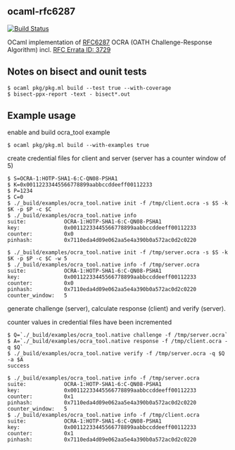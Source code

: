 ## ocaml-rfc6287
[![Build Status](https://travis-ci.org/sg2342/ocaml-rfc6287.svg?branch=master)](https://travis-ci.org/sg2342/ocaml-rfc6287)

OCaml implementation of [RFC6287](http://tools.ietf.org/html/rfc6287) OCRA (OATH Challenge-Response Algorithm)
incl. [RFC Errata ID: 3729](http://www.rfc-editor.org/errata_search.php?eid=3729)

## Notes on bisect and ounit tests

```
$ ocaml pkg/pkg.ml build --test true --with-coverage
$ bisect-ppx-report -text - bisect*.out
```

## Example usage

enable and build ocra_tool example
```
$ ocaml pkg/pkg.ml build --with-examples true
```

create credential files for client and server (server has a counter window of 5)
```
$ S=OCRA-1:HOTP-SHA1-6:C-QN08-PSHA1
$ K=0x00112233445566778899aabbccddeeff00112233
$ P=1234
$ C=0
$ ./_build/examples/ocra_tool.native init -f /tmp/client.ocra -s $S -k $K -p $P -c $C
$ ./_build/examples/ocra_tool.native info
suite:            OCRA-1:HOTP-SHA1-6:C-QN08-PSHA1
key:              0x00112233445566778899aabbccddeeff00112233
counter:          0x0
pinhash:          0x7110eda4d09e062aa5e4a390b0a572ac0d2c0220

$ ./_build/examples/ocra_tool.native init -f /tmp/server.ocra -s $S -k $K -p $P -c $C -w 5
$ ./_build/examples/ocra_tool.native info -f /tmp/server.ocra
suite:            OCRA-1:HOTP-SHA1-6:C-QN08-PSHA1
key:              0x00112233445566778899aabbccddeeff00112233
counter:          0x0
pinhash:          0x7110eda4d09e062aa5e4a390b0a572ac0d2c0220
counter_window:   5
```

generate challenge (server), calculate response (client) and
verify (server).

counter values in credential files have been incremented
```
$ Q=`./_build/examples/ocra_tool.native challenge -f /tmp/server.ocra`
$ A=`./_build/examples/ocra_tool.native response -f /tmp/client.ocra -q $Q`
$ ./_build/examples/ocra_tool.native verify -f /tmp/server.ocra -q $Q -a $A
success

$ ./_build/examples/ocra_tool.native info -f /tmp/server.ocra
suite:            OCRA-1:HOTP-SHA1-6:C-QN08-PSHA1
key:              0x00112233445566778899aabbccddeeff00112233
counter:          0x1
pinhash:          0x7110eda4d09e062aa5e4a390b0a572ac0d2c0220
counter_window:   5
$ ./_build/examples/ocra_tool.native info -f /tmp/client.ocra
suite:            OCRA-1:HOTP-SHA1-6:C-QN08-PSHA1
key:              0x00112233445566778899aabbccddeeff00112233
counter:          0x1
pinhash:          0x7110eda4d09e062aa5e4a390b0a572ac0d2c0220
```